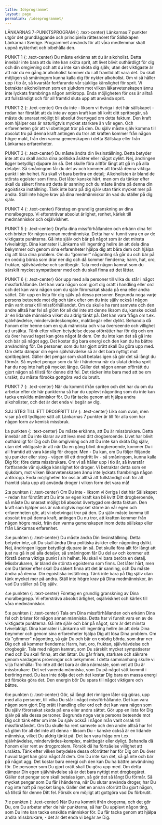 ```yaml
---
title: Idéprogrammet
layout: page
permalink: /ideeprogrammet/
---
```

LÄNKARNAS 7-PUNKTSPROGRAM
{: .text-center}
Länkarnas 7 punkter utgör det grundläggande och principiella rättesnöret för Sällskapen Länkarna i Sverige. Programmet används för att våra medlemmar skall uppnå nykterhet och bibehålla den.

PUNKT 1
{: .text-center}
Du måste erkänna att du är alkoholist. Detta innebär inte bara att du inte kan sköta sprit, att livet blivit outhärdligt för dig och din omgivning och att du inte kan sköta dig själv, utan det viktigaste är att när du en gång är alkoholist kommer du i all framtid att vara det. Du skall möjligen så småningom kunna kalla dig för nykter alkoholist.
Om vi så håller upp i tio år, så kvarstår fortfarande vår sjukliga känslighet för sprit. Vi betraktar alkoholismen som en sjukdom mot vilken läkarvetenskapen ännu inte lyckats frambringa någon antikropp. Enda möjligheten för oss är alltså att fullständigt och för all framtid sluta upp att använda sprit.

PUNKT 2
{: .text-center} 
Om du inte – liksom vi övriga i det här sällskapet – redan har förstått att du inte av egen kraft kan bli kvitt ditt spritbegär, så måste du snarast möjligt bli absolut övertygad om detta faktum. Den kraft som hjälper oss är naturligtvis mycket starkare än vår egen. Och erfarenheten gör att vi obetingat tror på den. Du själv måste själv komma till absolut tro på denna kraft antingen du tror att kraften kommer från någon högre makt, från den varma gemenskapen i detta Sällskap eller från Länkarnas erfarenheter.

PUNKT 3
{: .text-center}
Du måste ändra din livsinställning. Detta betyder inte att du skall ändra dina politiska åsikter eller något dylikt. Nej, ändringen ligger betydligt djupare än så. Det skulle föra alltför långt att gå in på alla detaljer. Så småningom får du del av och kommer att förstå denna viktiga punkt i sin helhet. Nu skall vi bara beröra en detalj; Alkoholisten är bland de största egoister som finns. Det låter kanske hårt, men om du tänker efter skall du säkert finna att detta är sanning och du måste ändra på denna din egoistiska inställning. Tänk inte bara på dig själv utan tänk mycket mer på andra. Ställ inte högre krav på dina medmänniskor än vad du ställer på dig själv.

PUNKT 4
{: .text-center}
Företag en grundlig granskning av dina moralbegrepp. Vi eftersträvar absolut ärlighet, renhet, kärlek till medmänniskor och osjälviskhet.

PUNKT 5
{: .text-center}
Dryfta dina missförhållanden och erkänn dina fel och brister för någon annan medmänniska.
Detta har vi funnit vara en av de viktigaste punkterna. Gå inte själv och bär på något som är det minsta tvivelaktigt. Dina kamrater i Länkarna vill ingenting hellre än att dela dina bekymmer och genom sina erfarenheter hjälpa dig att bära dem och hjälpa dig att lösa dina problem. Om du ”gömmer” någonting så går du och bär på en onödig börda som drar ner dig och då kommer fienderna; harm, hat, oro, fruktan, självhävdelse och spritbegär. Tala med någon kamrat som du särskilt mycket sympatiserar med och du skall finna att det lättar.

PUNKT 6
{: .text-center}
Gör upp med alla personer till vilka du står i något missförhållande. Det kan vara någon som gjort dig orätt i handling eller ord och det kan vara någon som du själv förorsakat skada på ena eller andra sättet. Gör upp en lista för dig själv på dessa personer. Begrunda noga varje persons beteende mot dig och tänk efter om du inte själv också i någon mån varit orsak till missförhållandet. Om du skulle ha rent samvete och den andre alltså har fel så glöm för all del inte att denne liksom du, kanske också är en lidande människa vilket du aldrig tänkt på.
Det kan vara fråga om t.ex. självhävdelse, mindervärdeskomplex, maktbegär eller dylikt.
Behandla då honom eller henne som en sjuk människa och visa överseende och villighet att ursäkta. Tänk efter vilken betydelse dessa oförrätter har för dig och om du över huvud taget kan göra något åt dem. Om du inte kan det så gå inte och bär på något agg. Det kostar dig bara energi och den kan du ha bättre användning för. De personer, som du har gjort orätt skall Du göra upp med. Om detta dämpar din egen självhävdelse så är det bara nyttigt mot spritbegäret. Gäller det pengar som skall betalas igen så gör det så långt du förmår. Så mycket pengar som du får i händerna när du slutat dricka sprit har du nog inte haft på mycket länge. Gäller det någon annan oförrätt du gjort någon så tillstå för denne ditt fel. Det räcker inte bara med att be om ursäkt, du måste försöka gottgöra vad du brutit.

PUNKT 7
{: .text-center}
När du kommit ifrån spriten och det har du om du arbetar efter de här punkterna så har du upplevt någonting som du inte kan tacka enskilda människor för.
Du får tacka genom att hjälpa andra alkoholister, och det är det enda vi begär av dig.

SJU STEG TILL ETT DROGFRITT LIV
{: .text-center}
Lika som ovan, men visar på ett tydligare sätt att Länkarnas 7 punkter är till för alla som har någon form av kemisk missbruk.

l:a punkten
{: .text-center}
Du måste erkänna, att Du är missbrukare. Detta innebär att Du inte klarar av att leva med ditt drogberoende. Livet har blivit outhärdligt för Dig och Din omgivning och att Du inte kan sköta Dig själv, utan det viktigaste är att när Du en gång blivit drogberoende, kommer Du i all framtid att vara känslig för droger. Men - Du kan, om Du följer följande sju punkter eller steg - vägen till ett drogfritt liv - så småningom, kunna kalla Dig för; före detta missbrukare. Om vi så håller upp i tio år, så kvarstår fortfarande vår sjukliga känslighet för droger. Vi betraktar detta som en sjukdom, mot vilken läkarvetenskapen ännu inte lyckats frambringa någon antikropp. Enda möjligheten för oss är alltså att fullständigt och för all framtid sluta upp att använda droger i vilken form det vara må!

2:a punkten
{: .text-center}
Om Du inte - liksom vi övriga i det här Sällskapet - redan har förstått att Du inte av egen kraft kan bli kvitt Ditt drogberoende, så måste Du snarast möjligt bli absolut övertygad om detta faktum. Den kraft som hjälper oss är naturligtvis mycket större än vår egen och erfarenheten gör, att vi obetvingat tror på den. Du själv måste komma till absolut tro på denna kraft, antingen Du nu tror, att kraften kommer från någon högre makt, från den varma gemenskapen inom detta sällskap eller från Länkarnas erfarenhet.

3:e punkten
{: .text-center}
Du måste ändra Din livsinställning. Detta betyder inte, att Du skall ändra Dina politiska åsikter eller någonting dylikt. Nej, ändringen ligger betydligt djupare än så. Det skulle föra allt för långt att just nu gå in på alla detaljer, så småningom får Du del av och kommer att förstå denna viktiga punkt i sin helhet. Nu skall vi bara beröra en detalj. Missbrukaren, är bland de största egoisterna som finns. Det låter hårt, men om Du tänker efter skall Du säkert finna att det är sanning, och Du måste ändra på denna. Din egoistiska inställning. Tänk inte bara på Dig själv utan tänk mycket mer på andra. Ställ inte högre krav på Dina medmänniskor, än vad Du ställer på Dig själv.

4:e punkten
{: .text-center}
Företag en grundlig granskning av Dina moralbegrepp. Vi eftersträva absolut ärlighet, osjälviskhet och kärlek till våra medmänniskor.

5:e punkten
{: .text-center}
Tala om Dina missförhållanden och erkänn Dina fel och brister för någon annan människa. Detta har vi funnit vara en av de viktigaste punkterna. Gå inte själv och bär på något, som är det minsta tvivelaktigt. Dina kamrater i Länkarna vill ingenting hellre än att dela Dina beymmer och genom sina erfarenheter hjälpa Dig att lösa Dina problem. Om du "gömmer" någonting, så går Du och bär en onödig börda, som drar ner Dig och så kommer fienderna: Harm, hat, oro, fruktan, självhävdelse och drogbegär. Tala med någon kamrat, som Du särskilt mycket sympatiserar med och Du skall finna, att det lättar. Du går friare, starkare och säkrare genom vardagens prövningar och bekymmer. I detta sammanhang skulle vi vilja framhålla: Tro inte att det bara är dina närmaste, som vet att Du är missbrukare. Det vet varenda människa, som Du på något sätt kommit i beröring med. Du kan inte dölja det och det kostar Dig bara en massa energi att försöka göra det. Den energin bör Du spara till något viktigare och bättre.

6:e punkten
{: .text-center}
Gör, så långt det rimligen låter sig göras, upp med alla personer, till vilka Du står i något missförhållande. Det kan vara någon som gjort Dig orätt i handling eller ord och det kan vara någon som Du själv förorsakat skada på ena eller andra sättet. Gör upp en lista för Dig själv på alla dessa personer. Begrunda noga varje persons beteende mot Dig och tänk efter om inte Du själv också i någon mån varit orsak till missförståndet. Om Du skulle ha rent samvete och den andre alltså har fel så glöm för all del inte att denna - liksom Du - kanske också är en lidande människa, vilket Du aldrig tänkt på. Det kan vara fråga om t.ex. självhävdelse, mindervärdes-komplex, maktbegär eller dyligt. Behandla då honom eller rent av drogproblem. Försök då ha förtsåelse villighet att ursäkta. Tänk efter vilken betydelse dessa oförrätter har för Dig om Du över huvud taget kan göra något åt dem. Om Du inte kan det, så gå inte och bär på något agg. Det kostar bara energi och den kan Du ha bättre användning för. De personer som Du gjort orätt skall Du göra upp med. Om detta dämpar Din egen självhävdelse så är det bara nyttigt mot drogbegäret. Gäller det pengar som skall betalas igen, så gör det så långt Du förmår. Så mycket pengar som Du får i händerna, när Du slutar använda droger, har Du nog inte haft på mycket länge. Gäller det en annan oförrätt Du gjort någon, så tillstå för denne Ditt fel. Försök om möjligt att gottgöra vad Du förbrutit.

7:e punkten
{: .text-center}
När Du nu kommit ifrån drogerna, och det gör Du, om Du arbetar efter de här punkterna, så har Du upplevt någon ting, som Du inte kan tacka enskilda människor för. Du får tacka genom att hjälpa andra missbrukare, - det är det enda vi begär av Dig.